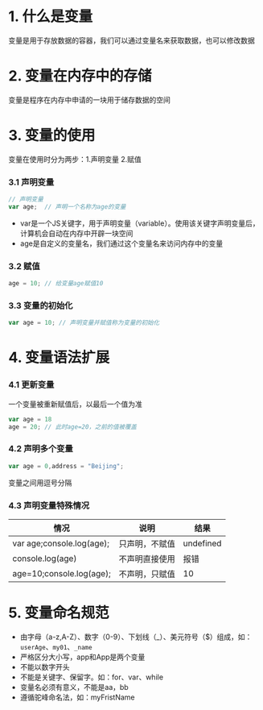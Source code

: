 # 1. 什么是变量

变量是用于存放数据的容器，我们可以通过变量名来获取数据，也可以修改数据

# 2. 变量在内存中的存储

变量是程序在内存中申请的一块用于储存数据的空间

# 3. 变量的使用

变量在使用时分为两步：1.声明变量  2.赋值

### 3.1 声明变量

```javascript
// 声明变量
var age;  // 声明一个名称为age的变量
```

* var是一个JS关键字，用于声明变量（variable）。使用该关键字声明变量后，计算机会自动在内存中开辟一块空间
* age是自定义的变量名，我们通过这个变量名来访问内存中的变量

### 3.2 赋值

```javascript
age = 10; // 给变量age赋值10
```

### 3.3 变量的初始化

```javascript
var age = 10; // 声明变量并赋值称为变量的初始化
```

# 4. 变量语法扩展

### 4.1 更新变量

一个变量被重新赋值后，以最后一个值为准

 ```javascript
var age = 18
age = 20; // 此时age=20，之前的值被覆盖
 ```

### 4.2  声明多个变量

```javascript
var age = 0,address = "Beijing";
```

变量之间用逗号分隔

### 4.3 声明变量特殊情况

| 情况                      | 说明           | 结果      |
| ------------------------- | -------------- | --------- |
| var age;console.log(age); | 只声明，不赋值 | undefined |
| console.log(age)          | 不声明直接使用 | 报错      |
| age=10;console.log(age);  | 不声明，只赋值 | 10        |

# 5. 变量命名规范

* 由字母（a-z,A-Z）、数字（0-9）、下划线（_）、美元符号（$）组成，如：`userAge`、`my01`、`_name`
* 严格区分大小写，app和App是两个变量
* 不能以数字开头
* 不能是关键字、保留字。如：for、var、while
* 变量名必须有意义，不能是aa，bb
* 遵循驼峰命名法，如：myFristName
